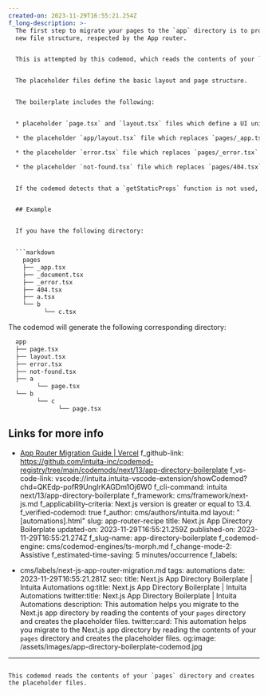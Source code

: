 ```yaml
---
created-on: 2023-11-29T16:55:21.254Z
f_long-description: >-
  The first step to migrate your pages to the `app` directory is to provide a
  new file structure, respected by the App router.


  This is attempted by this codemod, which reads the contents of your `pages` directory and creates the placeholder files.


  The placeholder files define the basic layout and page structure.


  The boilerplate includes the following:


  * placeholder `page.tsx` and `layout.tsx` files which define a UI unique to a route.

  * the placeholder `app/layout.tsx` file which replaces `pages/_app.tsx` and `pages/_document.tsx` files.

  * the placeholder `error.tsx` file which replaces `pages/_error.tsx` files.

  * the placeholder `not-found.tsx` file which replaces `pages/404.tsx` files.


  If the codemod detects that a `getStaticProps` function is not used, it will be removed. Otherwise, it will remove the `export` keyword from the function definition.


  ## Example


  If you have the following directory:


  ```markdown
    pages
    ├── _app.tsx
    ├── _document.tsx
    ├── _error.tsx
    ├── 404.tsx
    ├── a.tsx
    └── b
          └── c.tsx
  ```


  The codemod will generate the following corresponding directory:


  ```markdown
    app
    ├── page.tsx
    ├── layout.tsx
    ├── error.tsx
    ├── not-found.tsx
    ├── a
          └── page.tsx
    └── b
          └── c
                └── page.tsx
  ```


  ## Links for more info


  * [App Router Migration Guide | Vercel](https://nextjs.org/docs/app/building-your-application/upgrading/app-router-migration)
f_github-link: https://github.com/intuita-inc/codemod-registry/tree/main/codemods/next/13/app-directory-boilerplate
f_vs-code-link: vscode://intuita.intuita-vscode-extension/showCodemod?chd=QKEdp-pofR9UnglrKAGDm1Oj6W0
f_cli-command: intuita next/13/app-directory-boilerplate
f_framework: cms/framework/next-js.md
f_applicability-criteria: Next.js version is greater or equal to 13.4.
f_verified-codemod: true
f_author: cms/authors/intuita.md
layout: "[automations].html"
slug: app-router-recipe
title: Next.js App Directory Boilerplate
updated-on: 2023-11-29T16:55:21.259Z
published-on: 2023-11-29T16:55:21.274Z
f_slug-name: app-directory-boilerplate
f_codemod-engine: cms/codemod-engines/ts-morph.md
f_change-mode-2: Assistive
f_estimated-time-saving: 5 minutes/occurrence
f_labels:
  - cms/labels/next-js-app-router-migration.md
tags: automations
date: 2023-11-29T16:55:21.281Z
seo:
  title: Next.js App Directory Boilerplate | Intuita Automations
  og:title: Next.js App Directory Boilerplate | Intuita Automations
  twitter:title: Next.js App Directory Boilerplate | Intuita Automations
  description: This automation helps you migrate to the Next.js app directory by
    reading the contents of your `pages` directory and creates the placeholder
    files.
  twitter:card: This automation helps you migrate to the Next.js app directory by
    reading the contents of your `pages` directory and creates the placeholder
    files.
  og:image: /assets/images/app-directory-boilerplate-codemod.jpg
---
```

This codemod reads the contents of your `pages` directory and creates the placeholder files.